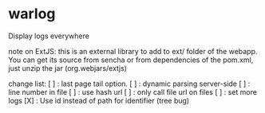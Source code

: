 warlog
======

Display logs everywhere

note on ExtJS:
	this is an external library to add to ext/ folder of the webapp. You can get its source from sencha or from dependencies of the pom.xml, just unzip the jar (org.webjars/extjs)

change list:
[ ] : last page tail option.
[ ] : dynamic parsing server-side
[ ] : line number in file
[ ] : use hash url
[ ] : only call file url on files
[ ] : set more logs
[X] : Use id instead of path for identifier (tree bug)

